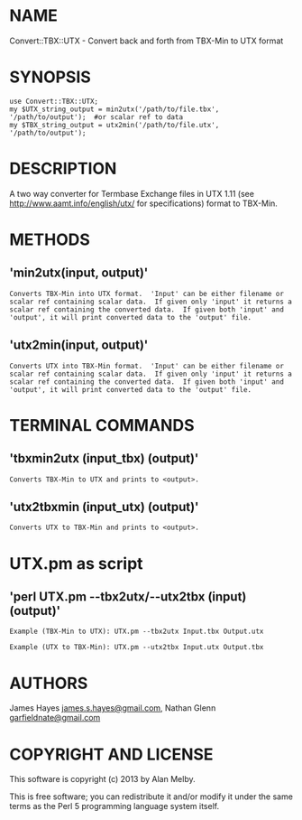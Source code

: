 # NAME

Convert::TBX::UTX - Convert back and forth from TBX-Min to UTX format

# SYNOPSIS

	use Convert::TBX::UTX;
	my $UTX_string_output = min2utx('/path/to/file.tbx', '/path/to/output');  #or scalar ref to data
	my $TBX_string_output = utx2min('/path/to/file.utx', '/path/to/output');  

# DESCRIPTION

A two way converter for Termbase Exchange files in UTX 1.11 (see http://www.aamt.info/english/utx/ for specifications) format to TBX-Min.

# METHODS

## 'min2utx(input, output)'

	Converts TBX-Min into UTX format.  'Input' can be either filename or scalar ref containing scalar data.  If given only 'input' it returns a scalar ref containing the converted data.  If given both 'input' and 'output', it will print converted data to the 'output' file.

## 'utx2min(input, output)'

	Converts UTX into TBX-Min format.  'Input' can be either filename or scalar ref containing scalar data.  If given only 'input' it returns a scalar ref containing the converted data.  If given both 'input' and 'output', it will print converted data to the 'output' file.

# TERMINAL COMMANDS

## 'tbxmin2utx (input_tbx) (output)'

	Converts TBX-Min to UTX and prints to <output>.

## 'utx2tbxmin (input_utx) (output)'

	Converts UTX to TBX-Min and prints to <output>.

# UTX.pm as script

## 'perl UTX.pm --tbx2utx/--utx2tbx (input) (output)'

	Example (TBX-Min to UTX): UTX.pm --tbx2utx Input.tbx Output.utx

	Example (UTX to TBX-Min): UTX.pm --utx2tbx Input.utx Output.tbx

# AUTHORS

James Hayes <james.s.hayes@gmail.com>,
Nathan Glenn <garfieldnate@gmail.com>

# COPYRIGHT AND LICENSE

This software is copyright (c) 2013 by Alan Melby.

This is free software; you can redistribute it and/or modify it under
the same terms as the Perl 5 programming language system itself.

